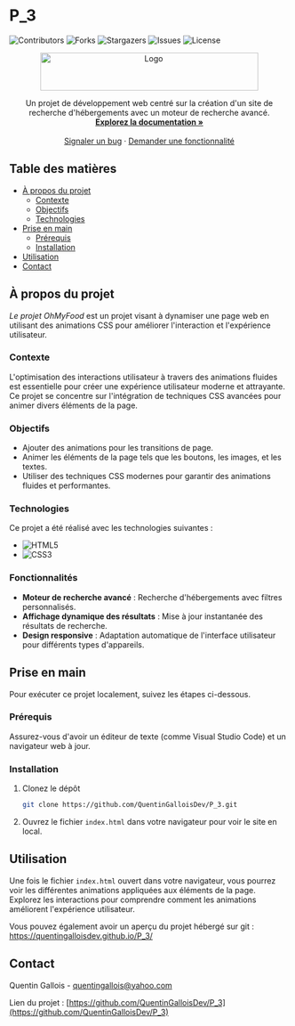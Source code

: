 # P_3

![Contributors](https://img.shields.io/github/contributors/QuentinGalloisDev/P_3?style=for-the-badge)
![Forks](https://img.shields.io/github/forks/QuentinGalloisDev/P_3?style=for-the-badge)
![Stargazers](https://img.shields.io/github/stars/QuentinGalloisDev/P_3?style=for-the-badge)
![Issues](https://img.shields.io/github/issues/QuentinGalloisDev/P_3?style=for-the-badge)
![License](https://img.shields.io/github/license/QuentinGalloisDev/P_3?style=for-the-badge)

<p align="center">
  <a href="https://github.com/QuentinGalloisDev/P_3">
    <img src="https://github.com/user-attachments/assets/479f64bc-5672-4095-a38f-3f2a85542126" alt="Logo" width="392" height="68">


  </a>
</p>

<p align="center">
  Un projet de développement web centré sur la création d'un site de recherche d'hébergements avec un moteur de recherche avancé.
  <br />
  <a href="https://github.com/QuentinGalloisDev/P_3"><strong>Explorez la documentation »</strong></a>
  <br />
  <br />
  <a href="https://github.com/QuentinGalloisDev/P_3/issues">Signaler un bug</a>
  ·
  <a href="https://github.com/QuentinGalloisDev/P_3/issues">Demander une fonctionnalité</a>
</p>

## Table des matières

* [À propos du projet](#à-propos-du-projet)
  * [Contexte](#contexte)
  * [Objectifs](#objectifs)
  * [Technologies](#technologies)
* [Prise en main](#prise-en-main)
  * [Prérequis](#prérequis)
  * [Installation](#installation)
* [Utilisation](#utilisation)
* [Contact](#contact)

## À propos du projet

*Le projet OhMyFood* est un projet visant à dynamiser une page web en utilisant des animations CSS pour améliorer l'interaction et l'expérience utilisateur.

### Contexte

L'optimisation des interactions utilisateur à travers des animations fluides est essentielle pour créer une expérience utilisateur moderne et attrayante. Ce projet se concentre sur l'intégration de techniques CSS avancées pour animer divers éléments de la page.

### Objectifs

- Ajouter des animations pour les transitions de page.
- Animer les éléments de la page tels que les boutons, les images, et les textes.
- Utiliser des techniques CSS modernes pour garantir des animations fluides et performantes.

### Technologies

Ce projet a été réalisé avec les technologies suivantes :

* ![HTML5](https://img.shields.io/badge/HTML5-v5.0-orange)
* ![CSS3](https://img.shields.io/badge/CSS3-v3.0-blue)

### Fonctionnalités

- **Moteur de recherche avancé** : Recherche d'hébergements avec filtres personnalisés.
- **Affichage dynamique des résultats** : Mise à jour instantanée des résultats de recherche.
- **Design responsive** : Adaptation automatique de l'interface utilisateur pour différents types d'appareils.

## Prise en main

Pour exécuter ce projet localement, suivez les étapes ci-dessous.

### Prérequis

Assurez-vous d'avoir un éditeur de texte (comme Visual Studio Code) et un navigateur web à jour.

### Installation

1. Clonez le dépôt

   ```sh
   git clone https://github.com/QuentinGalloisDev/P_3.git
   ```
2. Ouvrez le fichier `index.html` dans votre navigateur pour voir le site en local.

## Utilisation

Une fois le fichier `index.html` ouvert dans votre navigateur, vous pourrez voir les différentes animations appliquées aux éléments de la page. Explorez les interactions pour comprendre comment les animations améliorent l'expérience utilisateur.

Vous pouvez également avoir un aperçu du projet hébergé sur git : https://quentingalloisdev.github.io/P_3/
  

## Contact

Quentin Gallois - [quentingallois@yahoo.com](mailto:quentingallois@yahoo.com)

Lien du projet : [https://github.com/QuentinGalloisDev/P_3](https://github.com/QuentinGalloisDev/P_3)
